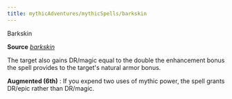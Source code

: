 ```yaml
---
title: mythicAdventures/mythicSpells/barkskin
---
```

Barkskin

**Source** [_barkskin_](spells/barkskin#_barkskin)

The target also gains DR/magic equal to the double the enhancement bonus the spell provides to the target's natural armor bonus.

**Augmented (6th)** : If you expend two uses of mythic power, the spell grants DR/epic rather than DR/magic.

